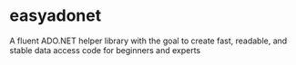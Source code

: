 # easyadonet
A fluent ADO.NET helper library with the goal to create fast, readable, and stable data access code for beginners and experts
